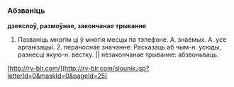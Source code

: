### Абзваніць
**дзеяслоў, размоўнае, закончанае трыванне**

1. Пазваніць многім ці ў многія месцы па тэлефоне. А. знаёмых. А. усе арганізацыі. 2. пераноснае значэнне: Расказаць аб чым-н. усюды, разнесці якую-н. вестку. || незакончанае трыванне: абзвоньваць.

<a rel="author">[http://rv-blr.com/](http://rv-blr.com/slounik.jsp?letterId=0&maskId=0&pageId=25)</a>
